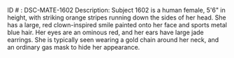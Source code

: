 ID # : DSC-MATE-1602
Description: Subject 1602 is a human female, 5'6" in height, with striking orange stripes running down the sides of her head. She has a large, red clown-inspired smile painted onto her face and sports metal blue hair. Her eyes are an ominous red, and her ears have large jade earrings. She is typically seen wearing a gold chain around her neck, and an ordinary gas mask to hide her appearance.